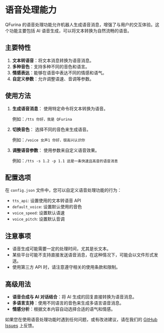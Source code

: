 # 语音处理能力

QFurina 的语音处理功能允许机器人生成语音消息，增强了与用户的交互体验。这个功能主要包括 AI 语音生成，可以将文本转换为自然流畅的语音。

## 主要特性

1. **文本转语音**：将文本消息转换为语音消息。
2. **多种音色**：支持多种不同的音色和语言。
3. **情感表达**：能够在语音中表达不同的情感和语气。
4. **自定义参数**：允许调整语速、音调等参数。

## 使用方法

1. **生成语音消息**：
   使用特定命令将文本转换为语音。

   例如：`/tts 你好，我是 QFurina`

2. **切换音色**：
   选择不同的音色来生成语音。

   例如：`/voice 女声1 你好，很高兴认识你`

3. **调整语音参数**：
   使用参数来自定义语音效果。

   例如：`/tts -s 1.2 -p 1.1 这是一条快速且高音的语音消息`

## 配置选项

在 `config.json` 文件中，您可以自定义语音处理功能的行为：

- `tts_api`: 设置使用的文本转语音 API
- `default_voice`: 设置默认使用的音色
- `voice_speed`: 设置默认语速
- `voice_pitch`: 设置默认音调

## 注意事项

- 语音生成可能需要一定的处理时间，尤其是长文本。
- 某些平台可能不支持直接发送语音消息，在这种情况下，可能会以文件形式发送。
- 使用第三方 API 时，请注意遵守相关的使用条款和限制。

## 高级用法

- **语音合成与 AI 对话结合**：将 AI 生成的回复直接转换为语音消息。
- **多语言支持**：使用不同语言的音色来生成多语言语音消息。
- **情感分析**：根据文本内容自动选择合适的语气和情感。

如果您在使用语音处理功能时遇到任何问题，或有改进建议，请在我们的 [GitHub Issues](https://github.com/syuchua/QFurina/issues) 上反馈。
